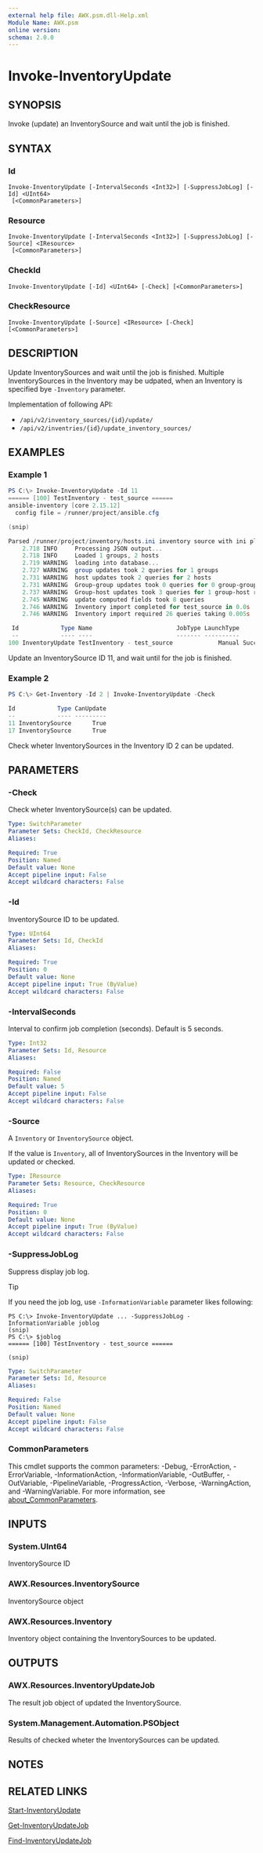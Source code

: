 ```yaml
---
external help file: AWX.psm.dll-Help.xml
Module Name: AWX.psm
online version:
schema: 2.0.0
---
```


# Invoke-InventoryUpdate

## SYNOPSIS
Invoke (update) an InventorySource and wait until the job is finished.

## SYNTAX

### Id
```
Invoke-InventoryUpdate [-IntervalSeconds <Int32>] [-SuppressJobLog] [-Id] <UInt64>
 [<CommonParameters>]
```

### Resource
```
Invoke-InventoryUpdate [-IntervalSeconds <Int32>] [-SuppressJobLog] [-Source] <IResource>
 [<CommonParameters>]
```

### CheckId
```
Invoke-InventoryUpdate [-Id] <UInt64> [-Check] [<CommonParameters>]
```

### CheckResource
```
Invoke-InventoryUpdate [-Source] <IResource> [-Check] [<CommonParameters>]
```

## DESCRIPTION
Update InventorySources and wait until the job is finished.
Multiple InventorySources in the Inventory may be udpated, when an Inventory is specified bye `-Inventory` parameter.

Implementation of following API:  
- `/api/v2/inventory_sources/{id}/update/`  
- `/api/v2/inventries/{id}/update_inventory_sources/`

## EXAMPLES

### Example 1
```powershell
PS C:\> Invoke-InventoryUpdate -Id 11
====== [100] TestInventory - test_source ======
ansible-inventory [core 2.15.12]
  config file = /runner/project/ansible.cfg

(snip)

Parsed /runner/project/inventory/hosts.ini inventory source with ini plugin
    2.718 INFO     Processing JSON output...
    2.718 INFO     Loaded 1 groups, 2 hosts
    2.719 WARNING  loading into database...
    2.727 WARNING  group updates took 2 queries for 1 groups
    2.731 WARNING  host updates took 2 queries for 2 hosts
    2.731 WARNING  Group-group updates took 0 queries for 0 group-group relationships
    2.737 WARNING  Group-host updates took 3 queries for 1 group-host relationships
    2.745 WARNING  update computed fields took 8 queries
    2.746 WARNING  Inventory import completed for test_source in 0.0s
    2.746 WARNING  Inventory import required 26 queries taking 0.005s

 Id            Type Name                        JobType LaunchType     Status Finished            Elapsed LaunchedBy     Template        Note
 --            ---- ----                        ------- ----------     ------ --------            ------- ----------     --------        ----
100 InventoryUpdate TestInventory - test_source             Manual Successful 2024/08/06 14:51:07   2.751 [user][1]admin [11]test_source {[Inventory, [2]TestInventory], [Source, Scm], [SourcePath, inventory/hosts.ini]}
```

Update an InventorySource ID 11, and wait until for the job is finished.

### Example 2
```powershell
PS C:\> Get-Inventory -Id 2 | Invoke-InventoryUpdate -Check

Id            Type CanUpdate
--            ---- ---------
11 InventorySource      True
17 InventorySource      True
```

Check wheter InventorySources in the Inventory ID 2 can be updated.

## PARAMETERS

### -Check
Check wheter InventorySource(s) can be updated.

```yaml
Type: SwitchParameter
Parameter Sets: CheckId, CheckResource
Aliases:

Required: True
Position: Named
Default value: None
Accept pipeline input: False
Accept wildcard characters: False
```

### -Id
InventorySource ID to be updated.

```yaml
Type: UInt64
Parameter Sets: Id, CheckId
Aliases:

Required: True
Position: 0
Default value: None
Accept pipeline input: True (ByValue)
Accept wildcard characters: False
```

### -IntervalSeconds
Interval to confirm job completion (seconds).
Default is 5 seconds.

```yaml
Type: Int32
Parameter Sets: Id, Resource
Aliases:

Required: False
Position: Named
Default value: 5
Accept pipeline input: False
Accept wildcard characters: False
```

### -Source
A `Inventory` or `InventorySource` object.

If the value is `Inventory`, all of InventorySources in the Inventory will be updated or checked.

```yaml
Type: IResource
Parameter Sets: Resource, CheckResource
Aliases:

Required: True
Position: 0
Default value: None
Accept pipeline input: True (ByValue)
Accept wildcard characters: False
```

### -SuppressJobLog
Suppress display job log.

> [!TIP]  
> If you need the job log, use `-InformationVariable` parameter likes following:  
>  
>     PS C:\> Invoke-InventoryUpdate ... -SuppressJobLog -InformationVariable joblog  
>     (snip)  
>     PS C:\> $joblog  
>     ====== [100] TestInventory - test_source ======  
>     
>     (snip)

```yaml
Type: SwitchParameter
Parameter Sets: Id, Resource
Aliases:

Required: False
Position: Named
Default value: None
Accept pipeline input: False
Accept wildcard characters: False
```

### CommonParameters
This cmdlet supports the common parameters: -Debug, -ErrorAction, -ErrorVariable, -InformationAction, -InformationVariable, -OutBuffer, -OutVariable, -PipelineVariable, -ProgressAction, -Verbose, -WarningAction, and -WarningVariable. For more information, see [about_CommonParameters](http://go.microsoft.com/fwlink/?LinkID=113216).

## INPUTS

### System.UInt64
InventorySource ID

### AWX.Resources.InventorySource
InventorySource object

### AWX.Resources.Inventory
Inventory object containing the InventorySources to be updated.

## OUTPUTS

### AWX.Resources.InventoryUpdateJob
The result job object of updated the InventorySource.

### System.Management.Automation.PSObject
Results of checked wheter the InventorySources can be updated.

## NOTES

## RELATED LINKS

[Start-InventoryUpdate](Start-InventoryUpdate.md)

[Get-InventoryUpdateJob](Get-InventoryUpdateJob.md)

[Find-InventoryUpdateJob](Find-InventoryUpdateJob.md)
